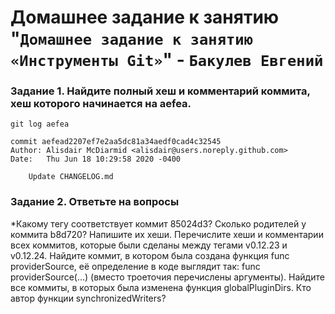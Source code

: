 # Домашнее задание к занятию "`Домашнее задание к занятию «Инструменты Git»`" - `Бакулев Евгений`

### Задание 1. Найдите полный хеш и комментарий коммита, хеш которого начинается на aefea.

```
git log aefea

commit aefead2207ef7e2aa5dc81a34aedf0cad4c32545
Author: Alisdair McDiarmid <alisdair@users.noreply.github.com>
Date:   Thu Jun 18 10:29:58 2020 -0400

    Update CHANGELOG.md
```

### Задание 2. Ответьте на вопросы




*Какому тегу соответствует коммит 85024d3?
Сколько родителей у коммита b8d720? Напишите их хеши.
Перечислите хеши и комментарии всех коммитов, которые были сделаны между тегами v0.12.23 и v0.12.24.
Найдите коммит, в котором была создана функция func providerSource, её определение в коде выглядит так: func providerSource(...) (вместо троеточия перечислены аргументы).
Найдите все коммиты, в которых была изменена функция globalPluginDirs.
Кто автор функции synchronizedWriters?